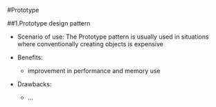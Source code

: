 #Prototype

##1.Prototype design pattern
+ Scenario of use: The Prototype pattern is usually used in situations where conventionally creating objects is expensive
+ Benefits: 
  - improvement in performance and memory use

+ Drawbacks:
  - ...